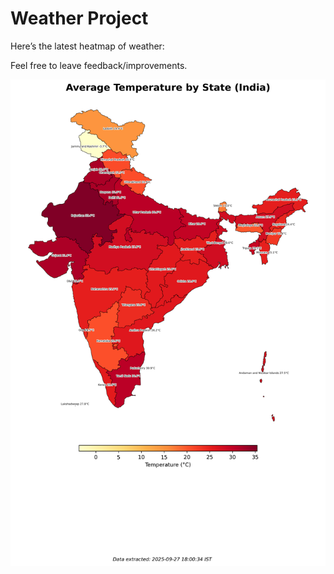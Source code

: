 # Weather Project

Here’s the latest heatmap of weather:

Feel free to leave feedback/improvements.

![India Heatmap](docs/assets/india_heatmap.png?v=D7D8ED)
